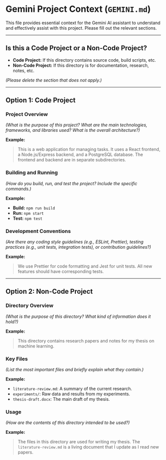 # Gemini Project Context (`GEMINI.md`)

This file provides essential context for the Gemini AI assistant to understand and effectively assist with this project. Please fill out the relevant sections.

---

## Is this a Code Project or a Non-Code Project?

*   **Code Project:** If this directory contains source code, build scripts, etc.
*   **Non-Code Project:** If this directory is for documentation, research, notes, etc.

*(Please delete the section that does not apply.)*

---

## Option 1: Code Project

### Project Overview

*(What is the purpose of this project? What are the main technologies, frameworks, and libraries used? What is the overall architecture?)*

**Example:**
> This is a web application for managing tasks. It uses a React frontend, a Node.js/Express backend, and a PostgreSQL database. The frontend and backend are in separate subdirectories.

### Building and Running

*(How do you build, run, and test the project? Include the specific commands.)*

**Example:**
*   **Build:** `npm run build`
*   **Run:** `npm start`
*   **Test:** `npm test`

### Development Conventions

*(Are there any coding style guidelines (e.g., ESLint, Prettier), testing practices (e.g., unit tests, integration tests), or contribution guidelines?)*

**Example:**
> We use Prettier for code formatting and Jest for unit tests. All new features should have corresponding tests.

---

## Option 2: Non-Code Project

### Directory Overview

*(What is the purpose of this directory? What kind of information does it hold?)*

**Example:**
> This directory contains research papers and notes for my thesis on machine learning.

### Key Files

*(List the most important files and briefly explain what they contain.)*

**Example:**
*   `literature-review.md`: A summary of the current research.
*   `experiments/`: Raw data and results from my experiments.
*   `thesis-draft.docx`: The main draft of my thesis.

### Usage

*(How are the contents of this directory intended to be used?)*

**Example:**
> The files in this directory are used for writing my thesis. The `literature-review.md` is a living document that I update as I read new papers.
